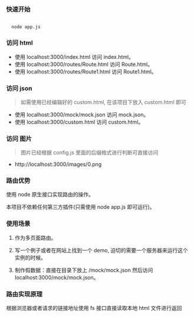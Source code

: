 ### 快速开始

```

  node app.js

```

### 访问 html

* 使用 localhost:3000/index.html 访问 index.html。
* 使用 localhost:3000/routes/Route.html 访问 Route.html。
* 使用 localhost:3000/routes/Route1.html 访问 Route1.html。

### 访问 json

> 如需使用已经编辑好的 custom.html, 在该项目下放入 custom.html 即可

* 使用 localhost:3000/mock/mock.json 访问 mock.json。
* 使用 localhost:3000/custom.html 访问 custom.html。

### 访问 图片

> 图片已经根据 config.js 里面的后缀格式进行判断可直接访问

* http://localhost:3000/images/0.png

### 路由优势

使用 node 原生接口实现路由的操作。

本项目不依赖任何第三方插件(只需使用 node app.js 即可运行)。

### 使用场景

1. 作为多页面路由。

2. 写一个例子或者在网站上找到一个 demo, 迫切的需要一个服务器来运行这个实例的时候。

3. 制作假数据：直接在目录下放上 /mock/mock.json 然后访问 localhost:3000/mock/mock.json。

### 路由实现原理

根据浏览器或者请求的链接地址使用 fs 接口直接读取本地 html 文件进行返回
